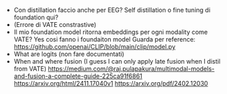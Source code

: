 - Con distillation faccio anche per EEG? Self distillation o fine tuning di foundation qui?
- (Errore di VATE constrastive)
- Il mio foundation model ritorna embeddings per ogni modality come VATE? Yes cosi fanno i foundaiton model
Guarda per reference: https://github.com/openai/CLIP/blob/main/clip/model.py
- What are logits (non fare documentati)
- When and where fusion (I guess I can only apply late fusion when I distil from VATE)
https://medium.com/@raj.pulapakura/multimodal-models-and-fusion-a-complete-guide-225ca91f6861
https://arxiv.org/html/2411.17040v1
https://arxiv.org/pdf/2402.12030